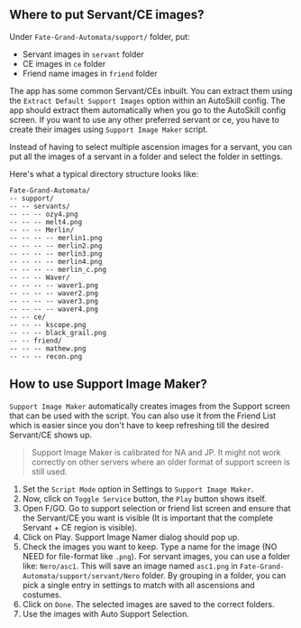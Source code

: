 ## Where to put Servant/CE images?
Under `Fate-Grand-Automata/support/` folder, put:
- Servant images in `servant` folder
- CE images in `ce` folder
- Friend name images in `friend` folder

The app has some common Servant/CEs inbuilt. You can extract them using the `Extract Default Support Images` option within an AutoSkill config.
The app should extract them automatically when you go to the AutoSkill config screen.
If you want to use any other preferred servant or ce, you have to create their images using `Support Image Maker` script.

Instead of having to select multiple ascension images for a servant, you can put all the images of a servant in a folder and select the folder in settings.

Here's what a typical directory structure looks like:

```
Fate-Grand-Automata/
-- support/
-- -- servants/
-- -- -- ozy4.png
-- -- -- melt4.png
-- -- -- Merlin/
-- -- -- -- merlin1.png
-- -- -- -- merlin2.png
-- -- -- -- merlin3.png
-- -- -- -- merlin4.png
-- -- -- -- merlin_c.png
-- -- -- Waver/
-- -- -- -- waver1.png
-- -- -- -- waver2.png
-- -- -- -- waver3.png
-- -- -- -- waver4.png
-- -- ce/
-- -- -- kscope.png
-- -- -- black_grail.png
-- -- friend/
-- -- -- mathew.png
-- -- -- recon.png
```

## How to use Support Image Maker?

`Support Image Maker` automatically creates images from the Support screen that can be used with the script.
You can also use it from the Friend List which is easier since you don't have to keep refreshing till the desired Servant/CE shows up.

> Support Image Maker is calibrated for NA and JP. It might not work correctly on other servers where an older format of support screen is still used.

1. Set the `Script Mode` option in Settings to `Support Image Maker`.
2. Now, click on `Toggle Service` button, the `Play` button shows itself.
3. Open F/GO. Go to support selection or friend list screen and ensure that the Servant/CE you want is visible (It is important that the complete Servant + CE region is visible).
4. Click on Play. Support Image Namer dialog should pop up.
5. Check the images you want to keep. Type a name for the image (NO NEED for file-format like `.png`).
   For servant images, you can use a folder like: `Nero/asc1`. This will save an image named `asc1.png` in `Fate-Grand-Automata/support/servant/Nero` folder. By grouping in a folder, you can pick a single entry in settings to match with all ascensions and costumes.
6. Click on `Done`. The selected images are saved to the correct folders.
5. Use the images with Auto Support Selection.